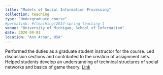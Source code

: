 ```yaml
---
title: "Models of Social Information Processing"
collection: teaching
type: "Undergraduate course"
#permalink: #/teaching/2014-spring-teaching-1
venue: "University of Michigan, School of Information"
date: 2020-09-01
location: "Ann Arbor, USA"
---
```


Performed the duties as a graduate student instructor for the course. Led discussion sections and contributed to the creation of assignment sets. Helped students develop an understanding of technical structures of social networks and basics of game theory. [Link](https://www.si.umich.edu/programs/courses/301)

<!-- Heading 1
======

Heading 2
======

Heading 3
====== -->